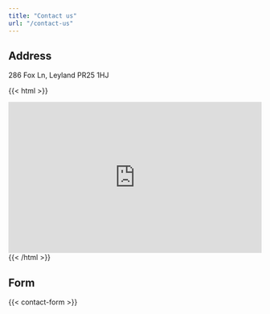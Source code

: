 ```yaml
---
title: "Contact us"
url: "/contact-us" 
--- 
```


## Address 
286 Fox Ln, Leyland PR25 1HJ

{{< html >}}
<iframe src="https://www.google.com/maps/embed?pb=!1m18!1m12!1m3!1d2372.051838507119!2d-2.7102559845232585!3d53.69797917998222!2m3!1f0!2f0!3f0!3m2!1i1024!2i768!4f13.1!3m3!1m2!1s0x487b82b469e5b1d5%3A0x924a78bbf0361923!2s286%20Fox%20Ln%2C%20Leyland%20PR25%201HJ%2C%20UK!5e0!3m2!1sen!2sus!4v1645188652743!5m2!1sen!2sus" width="100%" height="300px" style="border:0;" allowfullscreen="" loading="lazy"></iframe>
{{< /html >}}

## Form
{{< contact-form >}}